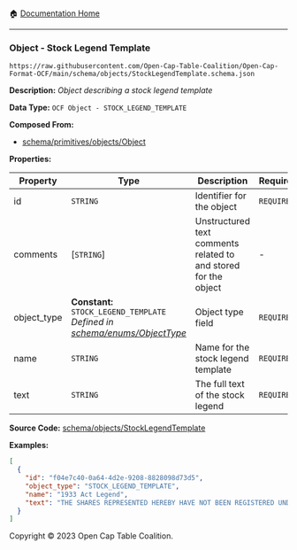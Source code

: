 :house: [Documentation Home](../../../README.md)

---

### Object - Stock Legend Template

`https://raw.githubusercontent.com/Open-Cap-Table-Coalition/Open-Cap-Format-OCF/main/schema/objects/StockLegendTemplate.schema.json`

**Description:** _Object describing a stock legend template_

**Data Type:** `OCF Object - STOCK_LEGEND_TEMPLATE`

**Composed From:**

- [schema/primitives/objects/Object](../primitives/objects/Object.md)

**Properties:**

| Property    | Type                                                                                                      | Description                                                     | Required   |
| ----------- | --------------------------------------------------------------------------------------------------------- | --------------------------------------------------------------- | ---------- |
| id          | `STRING`                                                                                                  | Identifier for the object                                       | `REQUIRED` |
| comments    | [`STRING`]                                                                                                | Unstructured text comments related to and stored for the object | -          |
| object_type | **Constant:** `STOCK_LEGEND_TEMPLATE`</br>_Defined in [schema/enums/ObjectType](../enums/ObjectType.md)_  | Object type field                                               | `REQUIRED` |
| name        | `STRING`                                                                                                  | Name for the stock legend template                              | `REQUIRED` |
| text        | `STRING`                                                                                                  | The full text of the stock legend                               | `REQUIRED` |

**Source Code:** [schema/objects/StockLegendTemplate](../../../../schema/objects/StockLegendTemplate.schema.json)

**Examples:**

```json
[
  {
    "id": "f04e7c40-0a64-4d2e-9208-8828098d73d5",
    "object_type": "STOCK_LEGEND_TEMPLATE",
    "name": "1933 Act Legend",
    "text": "THE SHARES REPRESENTED HEREBY HAVE NOT BEEN REGISTERED UNDER THE SECURITIES ACT OF 1933, AND HAVE BEEN ACQUIRED FOR INVESTMENT AND NOT WITH A VIEW TO, OR IN CONNECTION WITH, THE SALE OR DISTRIBUTION THEREOF. NO SUCH TRANSFER MAY BE EFFECTED WITHOUT AN EFFECTIVE REGISTRATION STATEMENT RELATED THERETO OR AN OPINION OF COUNSEL IN A FORM SATISFACTORY TO THE COMPANY THAT SUCH REGISTRATION IS NOT REQUIRED UNDER THE SECURITIES ACT OF 1933."
  }
]
```

Copyright © 2023 Open Cap Table Coalition.
